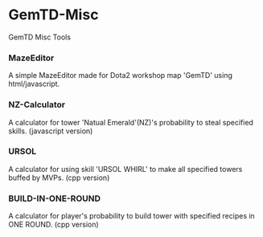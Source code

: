 # GemTD-Misc
GemTD Misc Tools

### MazeEditor
A simple MazeEditor made for Dota2 workshop map 'GemTD' using html/javascript.

### NZ-Calculator
A calculator for tower 'Natual Emerald'(NZ)'s probability to steal specified skills. (javascript version)

### URSOL
A calculator for using skill 'URSOL WHIRL' to make all specified towers buffed by MVPs. (cpp version)

### BUILD-IN-ONE-ROUND
A calculator for player's probability to build tower with specified recipes in ONE ROUND. (cpp version)